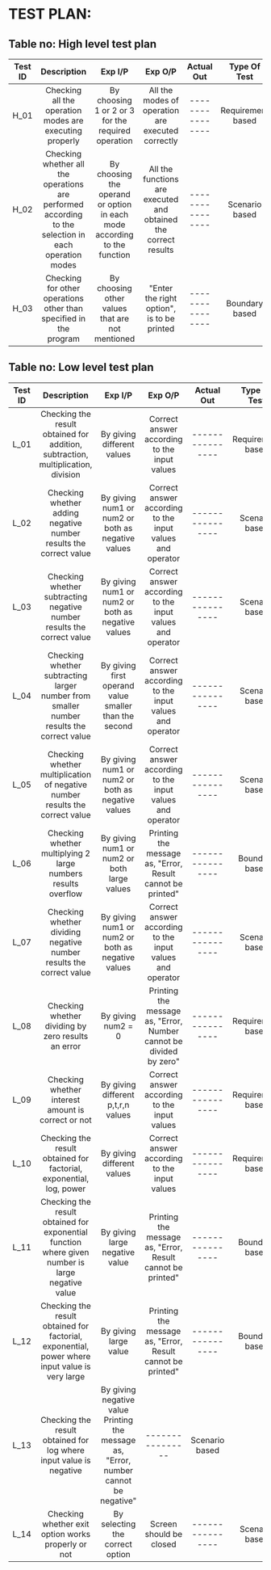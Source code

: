 <h1>TEST PLAN:</h1>

<h2>Table no: High level test plan</h2>

|Test ID	|Description|	Exp I/P|	Exp O/P	|Actual Out|	Type Of Test|
|:------:|:-------:|:-------:|:--------:|:----------:|:----------:|
|H_01|Checking all the operation modes are executing properly|	By choosing 1 or 2 or 3 for the required operation|	All the modes of operation are executed correctly|	----------------	|Requirement based|
|H_02	|Checking whether all the operations are performed according to the selection in each operation modes|	By choosing the operand or option in each mode according to the function	|All the functions are executed and obtained the correct results|	----------------	|Scenario based|
|H_03	|Checking for other operations other than specified in the program|	By choosing other values that are not mentioned	|"Enter the right option", is to be printed|	----------------	|Boundary based

<h2>Table no: Low level test plan</h2>

|Test ID	|Description|	Exp I/P|	Exp O/P|	Actual Out	|Type Of Test|
|:------:|:-------:|:--------:|:--------:|:---------:|:---------:|
|L_01	|Checking the result obtained for addition, subtraction, multiplication, division	|By giving different values|	Correct answer according to the input values|	----------------|	Requirement based|
|L_02|	Checking whether adding negative number results the correct value|	By giving num1 or num2 or both as negative values	|Correct answer according to the input values and operator|	----------------|	Scenario based|
|L_03|	Checking whether subtracting negative number results the correct value|	By giving num1 or num2 or both as negative values	|Correct answer according to the input values and operator|	----------------|	Scenario based|
|L_04|	Checking whether subtracting larger number from smaller number results the correct value	|By giving first operand value smaller than the second|	Correct answer according to the input values and operator	|----------------	|Scenario based|
|L_05	|Checking whether multiplication of negative number results the correct value|	By giving num1 or num2 or both as negative values|	Correct answer according to the input values and operator|	----------------	|Scenario based|
|L_06|	Checking whether multiplying 2 large numbers results overflow|	By giving num1 or num2 or both large values	|Printing the message as, "Error, Result cannot be printed"	|----------------	|Boundary based|
|L_07	|Checking whether dividing negative number results the correct value	|By giving num1 or num2 or both as negative values|	Correct answer according to the input values and operator|	----------------|	Scenario based|
|L_08|	Checking whether dividing by zero results an error	|By giving num2 = 0|	Printing the message as, "Error, Number cannot be divided by zero"	|----------------|	Requirement based|
|L_09|	Checking whether interest amount is correct or not|	By giving different p,t,r,n values|	Correct answer according to the input values|	----------------|	Requirement based|
|L_10|	Checking the result obtained for factorial, exponential, log, power	|By giving different values|	Correct answer according to the input values|	----------------	|Requirement based|
|L_11	|Checking the result obtained for exponential function where given number is large negative value|	By giving large negative value	|Printing the message as, "Error, Result cannot be printed"|	----------------	|Boundary based|
|L_12|	Checking the result obtained for factorial, exponential, power where input value is very large	|By giving large value	|Printing the message as, "Error, Result cannot be printed"|	----------------|	Boundary based|
|L_13|	Checking the result obtained for log where input value is negative|	By giving negative value	Printing the message as, "Error, number cannot be negative"|	----------------	|Scenario based|
|L_14	|Checking whether exit option works properly or not	|By selecting the correct option|	Screen should be closed	|----------------	|Scenario based
